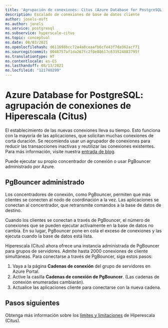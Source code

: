 ```yaml
---
title: 'Agrupación de conexiones: Citus (Azure Database for PostgreSQL)'
description: Escalado de conexiones de base de datos cliente
author: jonels-msft
ms.author: jonels
ms.service: postgresql
ms.subservice: hyperscale-citus
ms.topic: conceptual
ms.date: 08/03/2021
ms.openlocfilehash: d611698bcc72a4a8ceaafb6cfe43f7da362acf71
ms.sourcegitcommit: 0046757af1da267fc2f0e88617c633524883795f
ms.translationtype: HT
ms.contentlocale: es-ES
ms.lasthandoff: 08/13/2021
ms.locfileid: "121740299"
---
```

# <a name="azure-database-for-postgresql--hyperscale-citus-connection-pooling"></a>Azure Database for PostgreSQL: agrupación de conexiones de Hiperescala (Citus)

El establecimiento de las nuevas conexiones lleva su tiempo. Esto funciona con la mayoría de las aplicaciones, que solicitan muchas conexiones de corta duración. Se recomienda usar un agrupador de conexiones para reducir las transacciones inactivas y reutilizar las conexiones existentes. Para más información, visite nuestra [entrada de blog](https://techcommunity.microsoft.com/t5/azure-database-for-postgresql/not-all-postgres-connection-pooling-is-equal/ba-p/825717).

Puede ejecutar su propio concentrador de conexión o usar PgBouncer administrado por Azure.

## <a name="managed-pgbouncer"></a>PgBouncer administrado

Los concentradores de conexión, como PgBouncer, permiten que más clientes se conecten al nodo de coordinación a la vez. Las aplicaciones se conectan al concentrador, que retransmite comandos a la base de datos de destino.

Cuando los clientes se conectan a través de PgBouncer, el número de conexiones que se pueden ejecutar activamente en la base de datos no cambia. En su lugar, PgBouncer pone en cola el exceso de conexiones y las ejecuta cuando la base de datos está lista.

Hiperescala (Citus) ahora ofrece una instancia administrada de PgBouncer para grupos de servidores. Admite hasta 2000 conexiones de cliente simultáneas.  Para conectarse a través de PgBouncer, siga estos pasos:

1. Vaya a la página **Cadenas de conexión** del grupo de servidores en Azure Portal.
2. Active la casilla **Cadenas de conexión de PgBouncer**. (Las cadenas de conexión enumeradas cambiarán).
3. Actualice las aplicaciones cliente para conectarse con la nueva cadena.

## <a name="next-steps"></a>Pasos siguientes

Obtenga más información sobre los [límites y limitaciones](concepts-hyperscale-limits.md) de Hiperescala (Citus).
